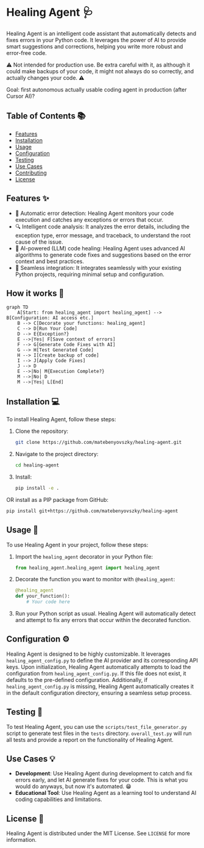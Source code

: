 # Healing Agent 🩺

Healing Agent is an intelligent code assistant that automatically detects and fixes errors in your Python code. It leverages the power of AI to provide smart suggestions and corrections, helping you write more robust and error-free code.

⚠️ Not intended for production use. Be extra careful with it, as although it could make backups of your code, it might not always do so correctly, and actually changes your code. ⚠️

Goal: first autonomous actually usable coding agent in production (after Cursor AI)?

## Table of Contents 📚

- [Features](#features-✨)
- [Installation](#installation-💻)
- [Usage](#usage-🔧)
- [Configuration](#configuration-⚙️)
- [Testing](#testing-🧪)
- [Use Cases](#use-cases-💡)
- [Contributing](#contributing-🤝)
- [License](#license-📜)

## Features ✨

- 🚨 Automatic error detection: Healing Agent monitors your code execution and catches any exceptions or errors that occur.
- 🔍 Intelligent code analysis: It analyzes the error details, including the exception type, error message, and traceback, to understand the root cause of the issue.
- 🧠 AI-powered (LLM) code healing: Healing Agent uses advanced AI algorithms to generate code fixes and suggestions based on the error context and best practices.
- 🔧 Seamless integration: It integrates seamlessly with your existing Python projects, requiring minimal setup and configuration.

## How it works 🧠
```mermaid
graph TD
    A[Start: from healing_agent import healing_agent] --> B[Configuration: AI access etc.]
    B --> C[Decorate your functions: healing_agent]
    C --> D[Run Your Code]
    D --> E{Exception?}
    E -->|Yes| F[Save context of errors]
    F --> G[Generate Code Fixes with AI]
    G --> H[Test Generated Code]
    H --> I[Create backup of code]
    I --> J[Apply Code Fixes]
    J --> D
    E -->|No| M{Execution Complete?}
    M -->|No| D
    M -->|Yes| L[End]
```

## Installation 💻

To install Healing Agent, follow these steps:

1. Clone the repository:
   ```bash
   git clone https://github.com/matebenyovszky/healing-agent.git
   ```

2. Navigate to the project directory:
   ```bash
   cd healing-agent
   ```

3. Install:
   ```bash
   pip install -e .
   ```

OR install as a PIP package from GitHub:

```bash
pip install git+https://github.com/matebenyovszky/healing-agent
```

## Usage 🔧

To use Healing Agent in your project, follow these steps:

1. Import the `healing_agent` decorator in your Python file:
   ```python
   from healing_agent.healing_agent import healing_agent
   ```

2. Decorate the function you want to monitor with `@healing_agent`:
   ```python
   @healing_agent
   def your_function():
       # Your code here
   ```

3. Run your Python script as usual. Healing Agent will automatically detect and attempt to fix any errors that occur within the decorated function.

## Configuration ⚙️

Healing Agent is designed to be highly customizable. It leverages `healing_agent_config.py` to define the AI provider and its corresponding API keys. Upon initialization, Healing Agent automatically attempts to load the configuration from `healing_agent_config.py`. If this file does not exist, it defaults to the pre-defined configuration. Additionally, if `healing_agent_config.py` is missing, Healing Agent automatically creates it in the default configuration directory, ensuring a seamless setup process.

## Testing 🧪

To test Healing Agent, you can use the `scripts/test_file_generator.py` script to generate test files in the `tests` directory. `overall_test.py` will run all tests and provide a report on the functionality of Healing Agent.

## Use Cases 💡

- **Development**: Use Healing Agent during development to catch and fix errors early, and let AI generate fixes for your code. This is what you would do anyways, but now it's automated. 😁
- **Educational Tool**: Use Healing Agent as a learning tool to understand AI coding capabilities and limitations.

## License 📜

Healing Agent is distributed under the MIT License. See `LICENSE` for more information.